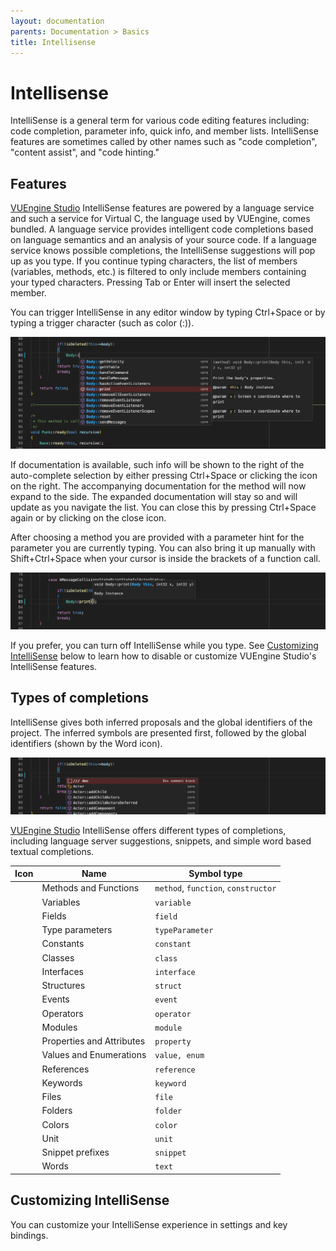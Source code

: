 ```yaml
---
layout: documentation
parents: Documentation > Basics
title: Intellisense
---
```


# Intellisense

IntelliSense is a general term for various code editing features including: code completion, parameter info, quick info, and member lists. IntelliSense features are sometimes called by other names such as "code completion", "content assist", and "code hinting."

## Features

[VUEngine Studio](https://www.vuengine.dev/) IntelliSense features are powered by a language service and such a service for Virtual C, the language used by VUEngine, comes bundled. A language service provides intelligent code completions based on language semantics and an analysis of your source code. If a language service knows possible completions, the IntelliSense suggestions will pop up as you type. If you continue typing characters, the list of members (variables, methods, etc.) is filtered to only include members containing your typed characters. Pressing Tab or Enter will insert the selected member.

You can trigger IntelliSense in any editor window by typing <span class="keys" data-osx="⌃Space">Ctrl+Space</span> or by typing a trigger character (such as color (:)).

<a href="/documentation/images/basics/intellisense/method-auto-completion.png" data-toggle="lightbox" data-gallery="gallery"><img src="/documentation/images/basics/intellisense/method-auto-completion.png"/></a>

If documentation is available, such info will be shown to the right of the auto-complete selection by either pressing <span class="keys" data-osx="⌃Space">Ctrl+Space</span> or clicking the <i class="codicon codicon-chevron-right"></i> icon on the right. The accompanying documentation for the method will now expand to the side. The expanded documentation will stay so and will update as you navigate the list. You can close this by pressing <span class="keys" data-osx="⌃Space">Ctrl+Space</span> again or by clicking on the close icon.

After choosing a method you are provided with a parameter hint for the parameter you are currently typing. You can also bring it up manually with <span class="keys" data-osx="⇧⌘Space">Shift+Ctrl+Space</span> when your cursor is inside the brackets of a function call.

<a href="/documentation/images/basics/intellisense/method-parameters-hint.png" data-toggle="lightbox" data-gallery="gallery"><img src="/documentation/images/basics/intellisense/method-parameters-hint.png"/></a>

If you prefer, you can turn off IntelliSense while you type. See [Customizing IntelliSense](#customizing-intelliSense) below to learn how to disable or customize VUEngine Studio's IntelliSense features.

## Types of completions

IntelliSense gives both inferred proposals and the global identifiers of the project. The inferred symbols are presented first, followed by the global identifiers (shown by the Word icon).

<a href="/documentation/images/basics/intellisense/auto-completion-types.png" data-toggle="lightbox" data-gallery="gallery"><img src="/documentation/images/basics/intellisense/auto-completion-types.png"/></a>

[VUEngine Studio](https://www.vuengine.dev/) IntelliSense offers different types of completions, including language server suggestions, snippets, and simple word based textual completions.

<table class="table">
  <thead>
    <tr>
      <th scope="col">Icon</th>
      <th scope="col">Name</th>
      <th scope="col">Symbol type</th>
    </tr>
  </thead>
  <tbody>
    <tr>
        <td><i class="codicon codicon-symbol-method"></i></td>
        <td>Methods and Functions</td>
        <td><code>method</code>, <code>function</code>, <code>constructor</code></td>
    </tr>
    <tr>
        <td><i class="codicon codicon-symbol-variable"></i></td>
        <td>Variables</td>
        <td><code>variable</code></td>
    </tr>
    <tr>
        <td><i class="codicon codicon-symbol-field"></i></td>
        <td>Fields</td>
        <td><code>field</code></td>
    </tr>
    <tr>
        <td><i class="codicon codicon-symbol-parameter"></i></td>
        <td>Type parameters</td>
        <td><code>typeParameter</code></td>
    </tr>
    <tr>
        <td><i class="codicon codicon-symbol-constant"></i></td>
        <td>Constants</td>
        <td><code>constant</code></td>
    </tr>
    <tr>
        <td><i class="codicon codicon-symbol-class"></i></td>
        <td>Classes</td>
        <td><code>class</code></td>
    </tr>
    <tr>
        <td><i class="codicon codicon-symbol-interface"></i></td>
        <td>Interfaces</td>
        <td><code>interface</code></td>
    </tr>
    <tr>
        <td><i class="codicon codicon-symbol-structure"></i></td>
        <td>Structures</td>
        <td><code>struct</code></td>
    </tr>
    <tr>
        <td><i class="codicon codicon-symbol-event"></i></td>
        <td>Events</td>
        <td><code>event</code></td>
    </tr>
    <tr>
        <td><i class="codicon codicon-symbol-operator"></i></td>
        <td> Operators</td>
        <td><code>operator</code></td>
    </tr>
    <tr>
        <td><i class="codicon codicon-symbol-module"></i></td>
        <td>Modules</td>
        <td><code>module</code></td>
    </tr>
    <tr>
        <td><i class="codicon codicon-symbol-property"></i></td>
        <td>Properties and Attributes</td>
        <td><code>property</code></td>
    </tr>
    <tr>
        <td><i class="codicon codicon-symbol-enum"></i></td>
        <td>Values and Enumerations</td>
        <td><code>value, enum</code></td>
    </tr>
    <tr>
        <td><i class="codicon codicon-symbol-reference"></i></td>
        <td>References</td>
        <td><code>reference</code></td>
    </tr>
    <tr>
        <td><i class="codicon codicon-symbol-keyword"></i></td>
        <td>Keywords</td>
        <td><code>keyword</code></td>
    </tr>
    <tr>
        <td><i class="codicon codicon-file"></i></td>
        <td>Files</td>
        <td><code>file</code></td>
    </tr>
    <tr>
        <td><i class="codicon codicon-folder"></i></td>
        <td>Folders</td>
        <td><code>folder</code></td>
    </tr>
    <tr>
        <td><i class="codicon codicon-symbol-color"></i></td>
        <td>Colors</td>
        <td><code>color</code></td>
    </tr>
    <tr>
        <td><i class="codicon codicon-symbol-unit"></i></td>
        <td>Unit</td>
        <td><code>unit</code></td>
    </tr>
    <tr>
        <td><i class="codicon codicon-symbol-snippet"></i></td>
        <td>Snippet prefixes</td>
        <td><code>snippet</code></td>
    </tr>
    <tr>
        <td><i class="codicon codicon-symbol-string"></i></td>
        <td>Words</td>
        <td><code>text</code></td>
    </tr>
  </tbody>
</table>

## Customizing IntelliSense

You can customize your IntelliSense experience in settings and key bindings.
